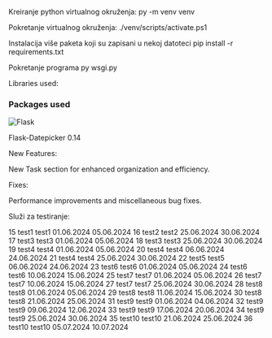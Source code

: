 Kreiranje python virtualnog okruženja:
py -m venv venv

Pokretanje virtualnog okruženja:
./venv/scripts/activate.ps1

Instalacija više paketa koji su zapisani u nekoj datoteci
pip install -r requirements.txt

Pokretanje programa
py wsgi.py

Libraries used:

### Packages used

![Flask](https://img.shields.io/badge/Flask-v2.3.1-blue)

Flask-Datepicker 0.14

New Features:

New Task section for enhanced organization and efficiency.

Fixes:

Performance improvements and miscellaneous bug fixes.

Služi za testiranje:

15 test1 test1 01.06.2024 05.06.2024
16 test2 test2 25.06.2024 30.06.2024
17 test3 test3 01.06.2024 05.06.2024
18 test3 test3 25.06.2024 30.06.2024
19 test4 test4 01.06.2024 05.06.2024
20 test4 test4 06.06.2024 24.06.2024
21 test4 test4 25.06.2024 30.06.2024
22 test5 test5 06.06.2024 24.06.2024
23 test6 test6 01.06.2024 05.06.2024
24 test6 test6 10.06.2024 15.06.2024
25 test7 test7 01.06.2024 05.06.2024
26 test7 test7 10.06.2024 15.06.2024
27 test7 test7 25.06.2024 30.06.2024
28 test8 test8 01.06.2024 05.06.2024
29 test8 test8 11.06.2024 15.06.2024
30 test8 test8 21.06.2024 25.06.2024
31 test9 test9 01.06.2024 04.06.2024
32 test9 test9 09.06.2024 12.06.2024
33 test9 test9 17.06.2024 20.06.2024
34 test9 test9 25.06.2024 30.06.2024
35 test10 test10 21.06.2024 25.06.2024
36 test10 test10 05.07.2024 10.07.2024
